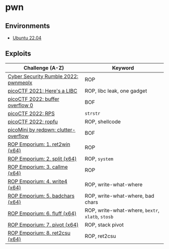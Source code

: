 # pwn

## Environments
- [Ubuntu 22.04](environments/ubuntu22.04/Dockerfile)

## Exploits
| Challenge (A-Z)                                                                             | Keyword                                          |
| ------------------------------------------------------------------------------------------- | ------------------------------------------------ |
| [Cyber Security Rumble 2022: pwnmeplx](challenges/CyberSecurityRumble2022/pwnmeplx/)        | ROP                                              |
| [picoCTF 2021: Here's a LIBC](challenges/picoCTF2021/Here's%20a%20LIBC/)                    | ROP, libc leak, one gadget                       |
| [picoCTF 2022: buffer overflow 0](challenges/picoCTF2022/buffer%20overflow%200/)            | BOF                                              |
| [picoCTF 2022: RPS](challenges/picoCTF2022/RPS/)                                            | `strstr`                                         |
| [picoCTF 2022: ropfu](challenges/picoCTF2022/ropfu/)                                        | ROP, shellcode                                   |
| [picoMini by redpwn: clutter-overflow](challenges/picoMini%20by%20redpwn/clutter-overflow/) | BOF                                              |
| [ROP Emporium: 1. ret2win (x64)](challenges/ROPEmporium/1_ret2win-x64/)                     | ROP                                              |
| [ROP Emporium: 2. split (x64)](challenges/ROPEmporium/2_split-x64/)                         | ROP, `system`                                    |
| [ROP Emporium: 3. callme (x64)](challenges/ROPEmporium/3_callme-x64/)                       | ROP                                              |
| [ROP Emporium: 4. write4 (x64)](challenges/ROPEmporium/4_write4-x64/)                       | ROP, write-what-where                            |
| [ROP Emporium: 5. badchars (x64)](challenges/ROPEmporium/5_badchars-x64/)                   | ROP, write-what-where, bad chars                 |
| [ROP Emporium: 6. fluff (x64)](challenges/ROPEmporium/6_fluff-x64/)                         | ROP, write-what-where, `bextr`, `xlatb`, `stosb` |
| [ROP Emporium: 7. pivot (x64)](challenges/ROPEmporium/7_pivot-x64/)                         | ROP, stack pivot                                 |
| [ROP Emporium: 8. ret2csu (x64)](challenges/ROPEmporium/8_ret2csu-x64/)                     | ROP, ret2csu                                     |